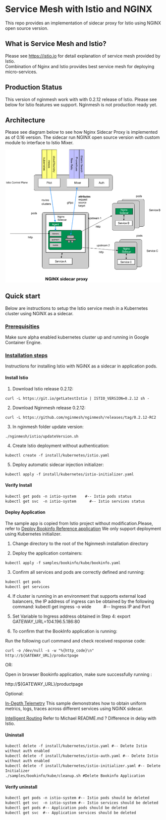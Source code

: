 
# Service Mesh with Istio and NGINX

This repo provides an implementation of sidecar proxy for Istio using NGINX open source version.

## What is Service Mesh and Istio?

Please see https://istio.io for detail explanation of service mesh provided by Istio.  
Combination of Nginx and Istio provides best service mesh for deploying micro-services.

## Production Status

This version of nginmesh work with with 0.2.12 release of Istio.
Please see below for Istio features we support.  Nginmesh is not production ready yet.  


<TBD>

## Architecture

Please see diagram below to see how Nginx Sidecar Proxy is implemented as of 0.16 version.
The sidecar run NGINX open source version with custom module to interface to Istio Mixer.

![Alt text](/images/nginx_sidecar.png?raw=true "Nginx Sidecar")

## Quick start
Below are instructions to setup the Istio service mesh in a Kubernetes cluster using NGiNX as a sidecar.
 

### [Prerequisities](https://istio.io/docs/setup/kubernetes/quick-start.html#prerequisites) 
Make sure alpha enabled kubernetes cluster up and running in Google Container Engine.

### [Installation steps](https://github.com/nginmesh/nginmesh/tree/release-doc-0.2.12/istio/release/install/kubernetes)
Instructions for installing Istio with NGiNX as a sidecar in application pods.

#### Install Istio

1.  Download Istio release 0.2.12:

```
curl -L https://git.io/getLatestIstio | ISTIO_VERSION=0.2.12 sh -
```

2. Download Nginmesh release 0.2.12:
```
curl -L https://github.com/nginmesh/nginmesh/releases/tag/0.2.12-RC2
```

3. In nginmesh folder update version:
```
./nginmesh/istio/updateVersion.sh
```
4. Create Istio deployment without authentication:
```
kubectl create -f install/kubernetes/istio.yaml
```
5. Deploy automatic sidecar injection initializer:
```
kubectl apply -f install/kubernetes/istio-initializer.yaml
```

#### Verify Install
```
kubectl get pods -n istio-system    #-- Istio pods status
kubectl get svc  -n istio-system      #-- Istio services status
```

#### Deploy Application
The sample app is copied from Istio project without modification.Please, refer to [Deploy Bookinfo Reference application](https://istio.io/docs/guides/bookinfo.html)   We only support deployment using Kubernetes initializer. 

1. Change directory to the root of the Nginmesh installation directory

2. Deploy the application containers:

```
kubectl apply -f samples/bookinfo/kube/bookinfo.yaml
```

3. Confirm all services and pods are correctly defined and running:

```
kubectl get pods
kubectl get services
```

4. If cluster is running in an environment that supports external load balancers, the IP address of ingress can be obtained by the following command:
kubectl get ingress -o wide          #-- Ingress IP and Port

5. Set Variable to Ingress address obtained in Step 4:
export GATEWAY_URL=104.196.5.186:80

6. To confirm that the BookInfo application is running:

Run the following curl command and check received response code:

```
curl -o /dev/null -s -w "%{http_code}\n" http://${GATEWAY_URL}/productpage
```

OR:

Open in browser Bookinfo application, make sure successfully running :

http://${GATEWAY_URL}/productpage


Optional: 

[In-Depth Telemetry](https://istio.io/docs/guides/telemetry.html) This sample demonstrates how to obtain uniform metrics, logs, traces across different services using NGiNX sidecar.

[Intelligent Routing](https://istio.io/docs/guides/intelligent-routing.html) Refer to Michael README.md ? Difference in delay with Istio.

#### Uninstall
```
kubectl delete -f install/kubernetes/istio.yaml #-- Delete Istio without auth enabled
kubectl delete -f install/kubernetes/istio-auth.yaml #-- Delete Istio without auth enabled
kubectl delete -f install/kubernetes/istio-initializer.yaml #-- Delete Initializer
./samples/bookinfo/kube/cleanup.sh #Delete Bookinfo Application
```

####  Verify uninstall
```
kubectl get pods -n istio-system #-- Istio pods should be deleted
kubectl get svc  -n istio-system #-- Istio services should be deleted
kubectl get pods #-- Application pods should be deleted
kubectl get svc  #-- Application services should be deleted

```


